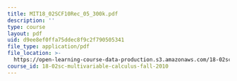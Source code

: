 ```yaml
---
title: MIT18_02SCF10Rec_05_300k.pdf
description: ''
type: course
layout: pdf
uid: d9ee8ef0ffa75ddec8f9c2f790505341
file_type: application/pdf
file_location: >-
  https://open-learning-course-data-production.s3.amazonaws.com/18-02sc-multivariable-calculus-fall-2010/d9ee8ef0ffa75ddec8f9c2f790505341_MIT18_02SCF10Rec_05_300k.pdf
course_id: 18-02sc-multivariable-calculus-fall-2010
---
```

